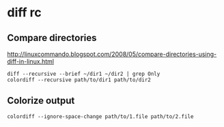 # diff rc

## Compare directories

<http://linuxcommando.blogspot.com/2008/05/compare-directories-using-diff-in-linux.html>

    diff --recursive --brief ~/dir1 ~/dir2 | grep Only
    colordiff --recursive path/to/dir1 path/to/dir2

## Colorize output

    colordiff --ignore-space-change path/to/1.file path/to/2.file

